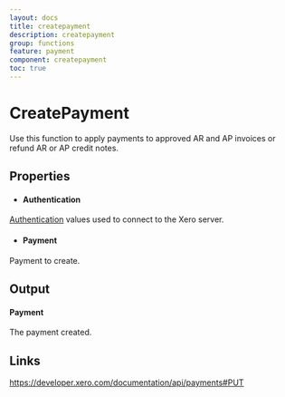 ```yaml
---
layout: docs
title: createpayment
description: createpayment
group: functions
feature: payment
component: createpayment
toc: true
---
```

CreatePayment
============

Use this function to apply payments to approved AR and AP invoices or refund AR or AP credit notes.

Properties
----------

- #### Authentication
[Authentication](../../../Common/Authentication/Index.md) values used to connect to the Xero server.
- #### Payment
Payment to create.


Output
-----
#### Payment
The payment created.

Links
-----

https://developer.xero.com/documentation/api/payments#PUT
